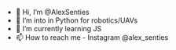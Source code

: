 - 👋 Hi, I’m @AlexSenties
- 👀 I’m into in Python for robotics/UAVs
- 🌱 I’m currently learning JS
- 📫 How to reach me - Instagram @alex_senties

<!---
(4) - 💞️ I’m looking to collaborate on ...

AlexSenties/AlexSenties is a ✨ special ✨ repository because its `README.md` (this file) appears on your GitHub profile.
You can click the Preview link to take a look at your changes.
--->
